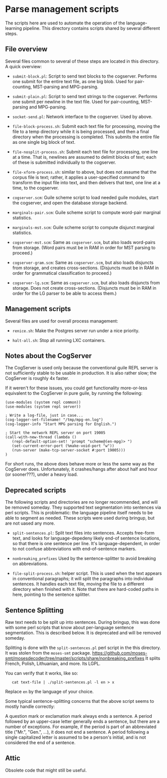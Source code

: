 
Parse management scripts
========================

The scripts here are used to automate the operation of the
language-learning pipeline. This directory contains scripts shared
by several different steps.

File overview
-------------
Several files common to several of these steps are located in this
directory.  A quick overview:

* `submit-block.pl`: Script to send text blocks to the cogserver.
  Performs one submit for the entire text file, as one big blob.
  Used for pair-counting, MST-parsing and MPG-parsing.

* `submit-plain.pl`: Script to send text strings to the cogserver.
  Performs one submit per newline in the text file.
  Used for pair-counting, MST-parsing and MPG-parsing.

* `socket-send.pl`: Network interface to the cogserver. Used by above.

* `file-block-process.sh`: Submit each text file for processing,
  moving the file to a temp directory while it is being processed,
  and then a final directory when the processing is completed.
  This submits the entire file as one single big block of text.

* `file-nosplit-process.sh`: Submit each text file for processing,
  one line at a time. That is, newlines are assumed to delimit blocks
  of text; each of these is submitted individually to the cogserver.

* `file-xform-process.sh`: similar to above, but does not assume
  that the corpus file is text; rather, it applies a user-specified
  command to transform the input file into text, and then delivers
  that text, one line at a time, to the cogserver.

* `cogserver.scm`: Guile scheme script to load needed guile modules,
  start the cogserver, and open the database storage backend.

* `marginals-pair.scm`: Guile scheme script to compute word-pair
  marginal statistics.

* `marginals-mst.scm`: Guile scheme script to compute disjunct
  marginal statistics.

* `cogserver-mst.scm`: Same as `cogserver.scm`, but also loads
  word-pairs from storage. (Word pairs must be in RAM in order for
  MST parsing to proceed.)

* `cogserver-gram.scm`: Same as `cogserver.scm`, but also loads
  disjuncts from storage, and creates cross-sections. (Disjuncts
  must be in RAM in order for grammatical classification to proceed.)

* `cogserver-lg.scm`: Same as `cogserver.scm`, but also loads
  disjuncts from storage. Does not create cross-sections. (Disjuncts
  must be in RAM in order for the LG parser to be able to access them.)

Management scripts
------------------
Several files are used for overall process management:

* `renice.sh`: Make the Postgres server run under a nice priority.

* `halt-all.sh`: Stop all running LXC containers.

Notes about the CogServer
-------------------------
The CogServer is used only because the conventional guile REPL server
is not sufficiently stable to be usable in production. It is also rather
slow; the CogServer is roughly 4x faster.

If it weren't for these issues, you could get functionality more-or-less
equivalent to the CogServer in pure guile, by running the following:
```
(use-modules (system repl common))
(use-modules (system repl server))

; Write a log-file, just in case...
(cog-logger-set-filename! "/tmp/mpg-en.log")
(cog-logger-info "Start MPG parsing for English.")

; Start the network REPL server on port 19005
(call-with-new-thread (lambda ()
   (repl-default-option-set! 'prompt "scheme@(en-mpg)> ")
   (set-current-error-port (%make-void-port "w"))
   (run-server (make-tcp-server-socket #:port 19005)))
)
```
For short runs, the above does behave more or less the same way as the
CogServer does. Unfortunately, it crashes/hangs after about half and
hour (or sooner???), under a heavy load.

Deprecated scripts
------------------
The following scripts and directories are no longer recommended, and
will be removed someday. They supported text segmentation into sentences
via perl scripts. This is problematic: the language pipeline itself
needs to be able to segment as needed. These scripts were used during
bringup, but are not uased any more.

* `split-sentences.pl`: Split text files into sentences. Accepts
  free-form text, and looks for language-depedeny likely end-of
  sentence locations, so that there is one sentence per line.
  It's language-dependent, in order to not confuse abbreviations
  with end-of-sentence markers.

* `nonbreaking_prefixes` Used by the sentence-splitter to avoid
  breaking on abbreviations.

* `file-split-process.sh`: helper script. This is used when the text
  appears in conventional paragraphs; it will split the paragraphs into
  individual sentences.  It handles each text file, moving the file to
  a different directory when finished with it.  Note that there are
  hard-coded paths in here, pointing to the sentence splitter.


Sentence Splitting
------------------
Raw text needs to be split up into sentences.  During bringup, this was
done with some perl scripts that know about per-language sentence
segmentation. This is described below. It is deprecated and will be
removed someday.

Splitting is done with the `split-sentences.pl` perl script in the this
directory.  It was stolen from the `moses-smt` package.
https://github.com/moses-smt/mosesdecoder/tree/master/scripts/share/nonbreaking_prefixes
It splits French, Polish, Lithuanian, and more.  Its LGPL.

You can verify that it works, like so:
```
   cat text-file | ./split-sentences.pl -l en > x
```
Replace `en` by the language of your choice.

Some typical sentence-splitting concerns that the above script seems
to mostly handle correctly:

A question mark or exclamation mark always ends a sentence.  A period
followed by an upper-case letter generally ends a sentence, but there
are a number of exceptions.  For example, if the period is part of an
abbreviated title ("Mr.", "Gen.", ...), it does not end a sentence.
A period following a single capitalized letter is assumed to be a
person's initial, and is not considered the end of a sentence.

Attic
-----
Obsolete code that might still be useful.
